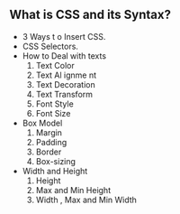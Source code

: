 ## What is CSS and its Syntax?
- 3 Ways t o Insert CSS.
- CSS Selectors.
- How to Deal with texts
    1. Text Color
    2. Text Al ignme nt
    3. Text Decoration
    4. Text Transform
    5. Font Style
    6. Font Size
- Box Model
    1. Margin
    2. Padding
    3. Border
    4. Box-sizing
- Width and Height
    1. Height
    2. Max and Min Height
    3. Width , Max and Min Width